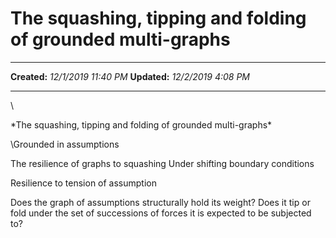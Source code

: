 The squashing, tipping and folding of grounded multi-graphs
===========================================================

  -------------- ----------------------
  **Created:**   *12/1/2019 11:40 PM*
  **Updated:**   *12/2/2019 4:08 PM*
  -------------- ----------------------

\

\*The squashing, tipping and folding of grounded multi-graphs\*

\\Grounded in assumptions

The resilience of graphs to squashing Under shifting boundary conditions

Resilience to tension of assumption

Does the graph of assumptions structurally hold its weight? Does it tip
or fold under the set of successions of forces it is expected to be
subjected to?

 

